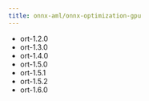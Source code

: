 ```yaml
---
title: onnx-aml/onnx-optimization-gpu
---
```

- ort-1.2.0
- ort-1.3.0
- ort-1.4.0
- ort-1.5.0
- ort-1.5.1
- ort-1.5.2
- ort-1.6.0
